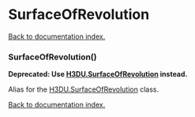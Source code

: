 # SurfaceOfRevolution

[Back to documentation index.](index.md)

<a name='SurfaceOfRevolution'></a>
### SurfaceOfRevolution()

<b>Deprecated: Use <a href="H3DU.SurfaceOfRevolution.md">H3DU.SurfaceOfRevolution</a> instead.</b>

Alias for the <a href="H3DU.SurfaceOfRevolution.md">H3DU.SurfaceOfRevolution</a> class.

[Back to documentation index.](index.md)
